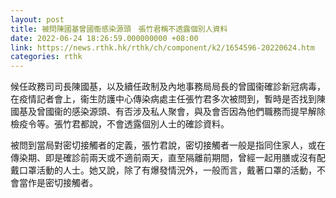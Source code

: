 ```yaml
---
layout: post
title: 被問陳國基曾國衞感染源頭　張竹君稱不透露個別人資料
date: 2022-06-24 18:26:59.000000000 +08:00
link: https://news.rthk.hk/rthk/ch/component/k2/1654596-20220624.htm
categories: rthk
---
```


候任政務司司長陳國基，以及續任政制及內地事務局局長的曾國衞確診新冠病毒，在疫情記者會上，衞生防護中心傳染病處主任張竹君多次被問到，暫時是否找到陳國基及曾國衞的感染源頭、有否涉及私人聚會，與及會否因為他們職務而提早解除檢疫令等。張竹君都說，不會透露個別人士的確診資料。

被問到當局對密切接觸者的定義，張竹君說，密切接觸者一般是指同住家人，或在傳染期、即是確診前兩天或不適前兩天，直至隔離前期間，曾經一起用膳或沒有配戴口罩活動的人士。她又說，除了有爆發情況外，一般而言，戴著口罩的活動，不會當作是密切接觸者。
